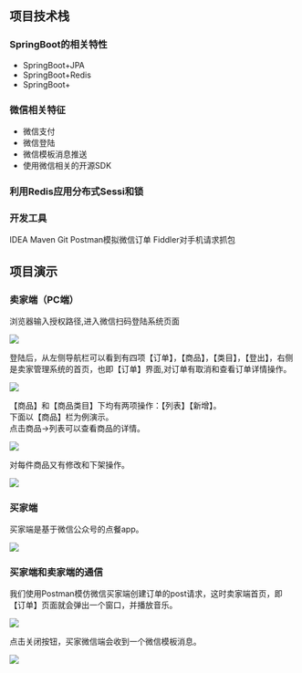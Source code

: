 ## 项目技术栈
### SpringBoot的相关特性

* SpringBoot+JPA
* SpringBoot+Redis
* SpringBoot+

### 微信相关特征

* 微信支付
* 微信登陆
* 微信模板消息推送
* 使用微信相关的开源SDK

### 利用Redis应用分布式Sessi和锁

### 开发工具
IDEA
Maven
Git
Postman模拟微信订单
Fiddler对手机请求抓包

## 项目演示

### 卖家端（PC端）
浏览器输入授权路径,进入微信扫码登陆系统页面         

![](https://github.com/sqmax/springboot-project/blob/blog/pic/24.PNG)                                                         

登陆后，从左侧导航栏可以看到有四项【订单】，【商品】，【类目】，【登出】，右侧是卖家管理系统的首页，也即【订单】界面,对订单有取消和查看订单详情操作。 

![](https://github.com/sqmax/springboot-project/blob/blog/pic/25.PNG)

【商品】和【商品类目】下均有两项操作：【列表】【新增】。      
下面以【商品】栏为例演示。     
点击商品->列表可以查看商品的详情。       

![](https://github.com/sqmax/springboot-project/blob/blog/pic/26.PNG)

 对每件商品又有修改和下架操作。   
 
 ![](https://github.com/sqmax/springboot-project/blob/blog/pic/23.PNG)     
 
### 买家端
买家端是基于微信公众号的点餐app。      

![](https://github.com/sqmax/springboot-project/blob/blog/pic/28.jpg)

### 买家端和卖家端的通信
我们使用Postman模仿微信买家端创建订单的post请求，这时卖家端首页，即【订单】页面就会弹出一个窗口，并播放音乐。   

![](https://github.com/sqmax/springboot-project/blob/blog/pic/27.PNG)  

点击关闭按钮，买家微信端会收到一个微信模板消息。      

![](https://github.com/sqmax/springboot-project/blob/blog/pic/29.jpg)



